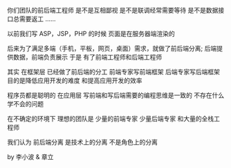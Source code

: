 你们团队的前后端工程师
是不是互相鄙视
是不是联调经常需要等待
是不是数据接口总需要返工
…...

以前我们写 ASP，JSP，PHP 的时候
页面是在服务器端渲染的

后来为了满足多端（手机，平板，网页，桌面）需求，就做了前后端分离;
后端提供数据，前端负责展示
于是
有了前端工程师和后端工程师

其实
在框架层
已经做了前后端的分工
前端专家写前端框架
后端专家写后端框架
目的是降低应用开发的难度
和提高应用开发的效率

程序员都是聪明的
在应用层
写前端和写后端需要的编程思维是一致的
不存在什么学不会的问题

在不确定的环境下
理想的团队是
少量的前端专家
少量后端专家
和大量的全栈工程师

我们认为
前后端分离
是技术上的分离
不是角色上的分离

by 李小波 & 章立